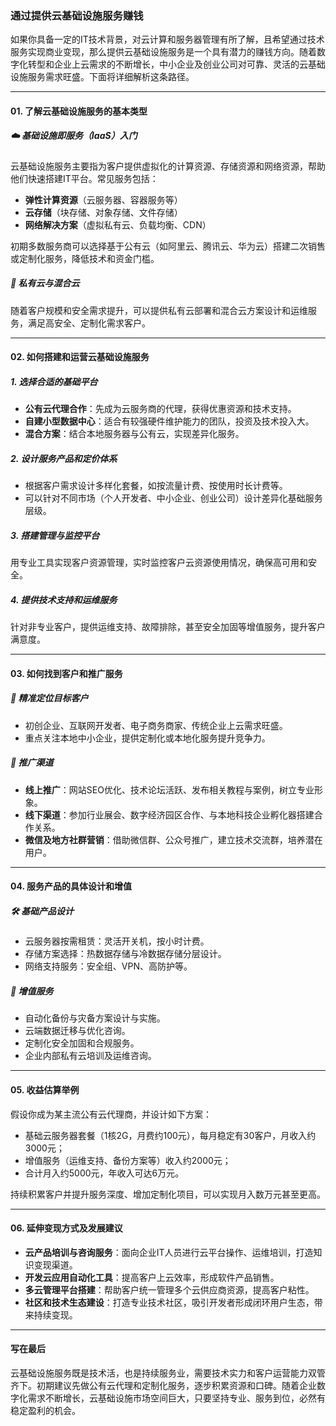 ### 通过提供云基础设施服务赚钱

如果你具备一定的IT技术背景，对云计算和服务器管理有所了解，且希望通过技术服务实现商业变现，那么提供云基础设施服务是一个具有潜力的赚钱方向。随着数字化转型和企业上云需求的不断增长，中小企业及创业公司对可靠、灵活的云基础设施服务需求旺盛。下面将详细解析这条路径。

***

#### 01. 了解云基础设施服务的基本类型

##### ☁️ 基础设施即服务（IaaS）入门  
云基础设施服务主要指为客户提供虚拟化的计算资源、存储资源和网络资源，帮助他们快速搭建IT平台。常见服务包括：  
- **弹性计算资源**（云服务器、容器服务等）  
- **云存储**（块存储、对象存储、文件存储）  
- **网络解决方案**（虚拟私有云、负载均衡、CDN）  

初期多数服务商可以选择基于公有云（如阿里云、腾讯云、华为云）搭建二次销售或定制化服务，降低技术和资金门槛。

##### 🔧 私有云与混合云  
随着客户规模和安全需求提升，可以提供私有云部署和混合云方案设计和运维服务，满足高安全、定制化需求客户。

***

#### 02. 如何搭建和运营云基础设施服务

##### 1. 选择合适的基础平台  
- **公有云代理合作**：先成为云服务商的代理，获得优惠资源和技术支持。  
- **自建小型数据中心**：适合有较强硬件维护能力的团队，投资及技术投入大。  
- **混合方案**：结合本地服务器与公有云，实现差异化服务。

##### 2. 设计服务产品和定价体系  
- 根据客户需求设计多样化套餐，如按流量计费、按使用时长计费等。  
- 可以针对不同市场（个人开发者、中小企业、创业公司）设计差异化基础服务层级。  

##### 3. 搭建管理与监控平台  
用专业工具实现客户资源管理，实时监控客户云资源使用情况，确保高可用和安全。

##### 4. 提供技术支持和运维服务  
针对非专业客户，提供运维支持、故障排除，甚至安全加固等增值服务，提升客户满意度。

***

#### 03. 如何找到客户和推广服务

##### 🎯 精准定位目标客户  
- 初创企业、互联网开发者、电子商务商家、传统企业上云需求旺盛。  
- 重点关注本地中小企业，提供定制化或本地化服务提升竞争力。  

##### 📢 推广渠道  
- **线上推广**：网站SEO优化、技术论坛活跃、发布相关教程与案例，树立专业形象。  
- **线下渠道**：参加行业展会、数字经济园区合作、与本地科技企业孵化器搭建合作关系。  
- **微信及地方社群营销**：借助微信群、公众号推广，建立技术交流群，培养潜在用户。  

***

#### 04. 服务产品的具体设计和增值

##### 🛠️ 基础产品设计  
- 云服务器按需租赁：灵活开关机，按小时计费。  
- 存储方案选择：热数据存储与冷数据存储分层设计。  
- 网络支持服务：安全组、VPN、高防护等。

##### 🌟 增值服务  
- 自动化备份与灾备方案设计与实施。  
- 云端数据迁移与优化咨询。  
- 定制化安全加固和合规服务。  
- 企业内部私有云培训及运维咨询。  

***

#### 05. 收益估算举例

假设你成为某主流公有云代理商，并设计如下方案：  
- 基础云服务器套餐（1核2G，月费约100元），每月稳定有30客户，月收入约3000元；  
- 增值服务（运维支持、备份方案等）收入约2000元；  
- 合计月入约5000元，年收入可达6万元。  

持续积累客户并提升服务深度、增加定制化项目，可以实现月入数万元甚至更高。

***

#### 06. 延伸变现方式及发展建议

- **云产品培训与咨询服务**：面向企业IT人员进行云平台操作、运维培训，打造知识变现渠道。  
- **开发云应用自动化工具**：提高客户上云效率，形成软件产品销售。  
- **多云管理平台搭建**：帮助客户统一管理多个云供应商资源，提高客户粘性。  
- **社区和技术生态建设**：打造专业技术社区，吸引开发者形成闭环用户生态，带来持续变现。  

***

#### 写在最后

云基础设施服务既是技术活，也是持续服务业，需要技术实力和客户运营能力双管齐下。初期建议先做公有云代理和定制化服务，逐步积累资源和口碑。随着企业数字化需求不断增长，云基础设施市场空间巨大，只要坚持专业、服务到位，必然有稳定盈利的机会。